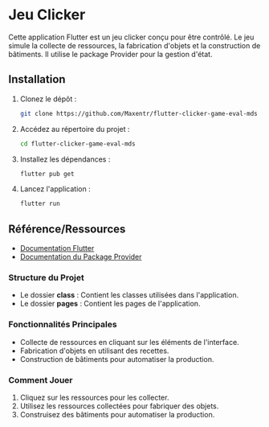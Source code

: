 # Jeu Clicker

Cette application Flutter est un jeu clicker conçu pour être contrôlé. Le jeu simule la collecte de ressources, la fabrication d'objets et la construction de bâtiments. Il utilise le package Provider pour la gestion d'état.

## Installation

1. Clonez le dépôt :

   ```bash
   git clone https://github.com/Maxentr/flutter-clicker-game-eval-mds
   ```

2. Accédez au répertoire du projet :

   ```bash
   cd flutter-clicker-game-eval-mds
   ```

3. Installez les dépendances :

   ```bash
   flutter pub get
   ```

4. Lancez l'application :

   ```bash
   flutter run
   ```

## Référence/Ressources

- [Documentation Flutter](https://flutter.dev/docs)
- [Documentation du Package Provider](https://pub.dev/packages/provider)

### Structure du Projet

- Le dossier **class** : Contient les classes utilisées dans l'application.
- Le dossier **pages** : Contient les pages de l'application.

### Fonctionnalités Principales

- Collecte de ressources en cliquant sur les éléments de l'interface.
- Fabrication d'objets en utilisant des recettes.
- Construction de bâtiments pour automatiser la production.

### Comment Jouer

1. Cliquez sur les ressources pour les collecter.
2. Utilisez les ressources collectées pour fabriquer des objets.
3. Construisez des bâtiments pour automatiser la production.
